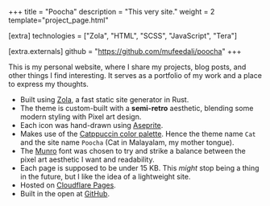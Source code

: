 +++
title = "Poocha"
description = "This very site."
weight = 2
template="project_page.html"

[extra]
technologies = ["Zola", "HTML", "SCSS", "JavaScript", "Tera"]

[extra.externals]
github = "https://github.com/mufeedali/poocha"
+++

This is my personal website, where I share my projects, blog posts, and other things I find interesting. It serves as a portfolio of my work and a place to express my thoughts.

- Built using [Zola](https://www.getzola.org/), a fast static site generator in Rust.
- The theme is custom-built with a **semi-retro** aesthetic, blending some modern styling with Pixel art design.
- Each icon was hand-drawn using [Aseprite](https://www.aseprite.org/).
- Makes use of the [Catppuccin color palette](https://catppuccin.com/palette/). Hence the theme name `Cat` and the site name `Poocha` (Cat in Malayalam, my mother tongue).
- The [Munro](https://www.tenbytwenty.com/#munro) font was chosen to try and strike a balance between the pixel art aesthetic I want and readability.
- Each page is supposed to be under 15 KB. This *might* stop being a thing in the future, but I like the idea of a lightweight site.
- Hosted on [Cloudflare Pages](https://pages.cloudflare.com/).
- Built in the open at [GitHub](https://github.com/mufeedali/poocha).
